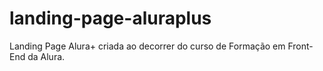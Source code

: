 # landing-page-aluraplus
Landing Page Alura+ criada ao decorrer do curso de Formação em Front-End da Alura.
